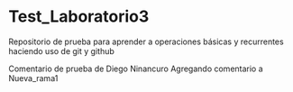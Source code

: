 # Test_Laboratorio3
Repositorio de prueba para aprender a operaciones básicas y recurrentes haciendo uso de git y github

Comentario de prueba de Diego Ninancuro
Agregando comentario a Nueva_rama1
